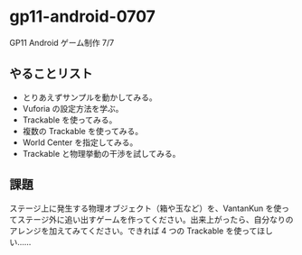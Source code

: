 gp11-android-0707
=================

GP11 Android ゲーム制作 7/7

## やることリスト

- とりあえずサンプルを動かしてみる。
- Vuforia の設定方法を学ぶ。
- Trackable を使ってみる。
- 複数の Trackable を使ってみる。
- World Center を指定してみる。
- Trackable と物理挙動の干渉を試してみる。

## 課題

ステージ上に発生する物理オブジェクト（箱や玉など）を、VantanKun を使ってステージ外に追い出すゲームを作ってください。出来上がったら、自分なりのアレンジを加えてみてください。できれば 4 つの Trackable を使ってほしい……
